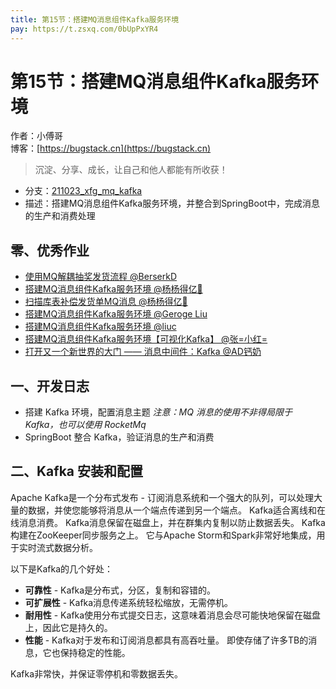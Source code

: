 ```yaml
---
title: 第15节：搭建MQ消息组件Kafka服务环境
pay: https://t.zsxq.com/0bUpPxYR4
---
```


# 第15节：搭建MQ消息组件Kafka服务环境

作者：小傅哥
<br/>博客：[https://bugstack.cn](https://bugstack.cn)

>沉淀、分享、成长，让自己和他人都能有所收获！

- 分支：[211023_xfg_mq_kafka](https://gitcode.net/KnowledgePlanet/Lottery/-/tree/211023_xfg_mq_kafka) 
- 描述：搭建MQ消息组件Kafka服务环境，并整合到SpringBoot中，完成消息的生产和消费处理

## 零、优秀作业

- [使用MQ解耦抽奖发货流程 @BerserkD](https://t.zsxq.com/06E2NzrVJ)
- [搭建MQ消息组件Kafka服务环境 @杨杨得亿🙉](https://t.zsxq.com/06Zb6623B)
- [扫描库表补偿发货单MQ消息 @杨杨得亿🙉](https://t.zsxq.com/06v3JmYvr)
- [搭建MQ消息组件Kafka服务环境 @Geroge Liu](https://t.zsxq.com/06fQrVVNJ)
- [搭建MQ消息组件Kafka服务环境 @liuc](https://t.zsxq.com/06VzrvZji)
- [搭建MQ消息组件Kafka服务环境【可视化Kafka】 @张=小红=](https://t.zsxq.com/0ciaaIy9u)
- [打开又一个新世界的大门 —— 消息中间件：Kafka @AD钙奶](https://t.zsxq.com/0dWiE0Eiu)

## 一、开发日志

- 搭建 Kafka 环境，配置消息主题 *注意：MQ 消息的使用不非得局限于 Kafka，也可以使用 RocketMq*
- SpringBoot 整合 Kafka，验证消息的生产和消费

## 二、Kafka 安装和配置

Apache Kafka是一个分布式发布 - 订阅消息系统和一个强大的队列，可以处理大量的数据，并使您能够将消息从一个端点传递到另一个端点。 Kafka适合离线和在线消息消费。 Kafka消息保留在磁盘上，并在群集内复制以防止数据丢失。 Kafka构建在ZooKeeper同步服务之上。 它与Apache Storm和Spark非常好地集成，用于实时流式数据分析。

以下是Kafka的几个好处：

- **可靠性** - Kafka是分布式，分区，复制和容错的。
- **可扩展性** - Kafka消息传递系统轻松缩放，无需停机。
- **耐用性** - Kafka使用分布式提交日志，这意味着消息会尽可能快地保留在磁盘上，因此它是持久的。
- **性能** - Kafka对于发布和订阅消息都具有高吞吐量。 即使存储了许多TB的消息，它也保持稳定的性能。

Kafka非常快，并保证零停机和零数据丢失。
